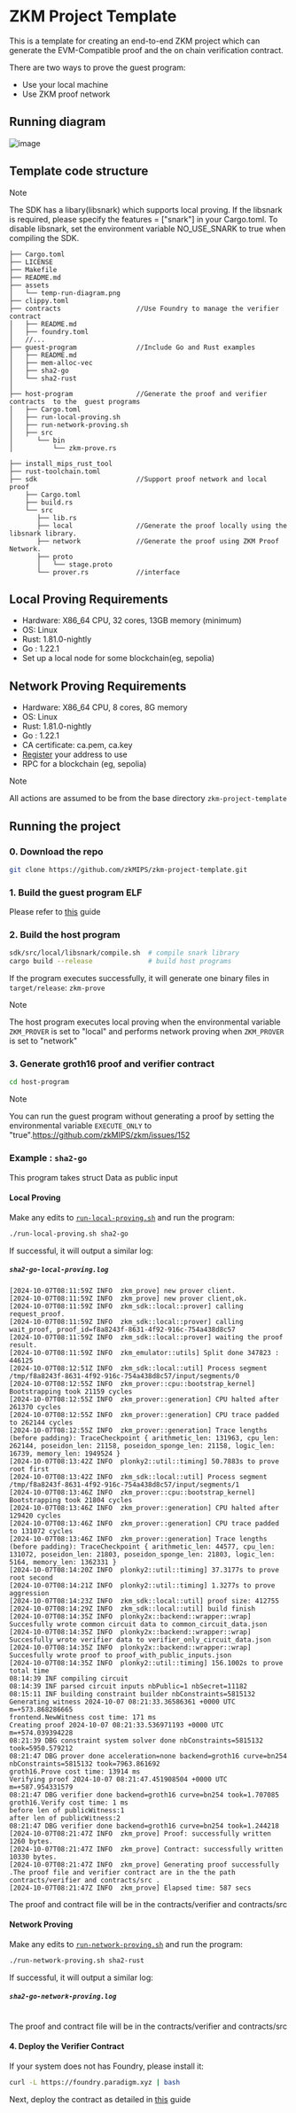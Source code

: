 # ZKM Project Template

This is a template for creating an end-to-end ZKM project which can generate the EVM-Compatible proof and the on chain verification contract.

There are two ways to prove the guest program:

- Use your local machine
- Use ZKM proof network

## Running diagram

![image](assets/temp-run-diagram.png)

## Template code structure

> [!NOTE]
> The SDK has a libary(libsnark) which supports local proving. If the libsnark is required, please specify the features = ["snark"] in your Cargo.toml. To disable libsnark, set the environment variable NO_USE_SNARK to true when compiling the SDK.

```
├── Cargo.toml
├── LICENSE
├── Makefile
├── README.md
├── assets
│   └── temp-run-diagram.png
├── clippy.toml
├── contracts                   //Use Foundry to manage the verifier contract
│   ├── README.md
│   ├── foundry.toml
│   //...
├── guest-program               //Include Go and Rust examples
│   ├── README.md
│   ├── mem-alloc-vec
│   ├── sha2-go
│   └── sha2-rust
│  
├── host-program                //Generate the proof and verifier contracts  to the  guest programs
│   ├── Cargo.toml
│   ├── run-local-proving.sh
│   ├── run-network-proving.sh
│   ├── src
│      └── bin
│          └── zkm-prove.rs

├── install_mips_rust_tool
├── rust-toolchain.toml
├── sdk                         //Support proof network and local proof
    ├── Cargo.toml
    ├── build.rs
    └── src
       ├── lib.rs
       ├── local                //Generate the proof locally using the libsnark library.
       ├── network              //Generate the proof using ZKM Proof Network.
       ├── proto
       │   └── stage.proto
       └── prover.rs            //interface
```

## Local Proving Requirements

- Hardware: X86_64 CPU, 32 cores, 13GB memory (minimum)
- OS: Linux
- Rust: 1.81.0-nightly
- Go : 1.22.1
- Set up a local node for some blockchain(eg, sepolia)

## Network Proving Requirements

- Hardware: X86_64 CPU, 8 cores, 8G memory
- OS: Linux
- Rust: 1.81.0-nightly
- Go : 1.22.1
- CA certificate: ca.pem, ca.key
- [Register](https://www.zkm.io/apply) your address to use
- RPC for a blockchain (eg, sepolia)

> [!NOTE]
> All actions are assumed to be from the base directory `zkm-project-template`

## Running the project

### 0. Download the repo

```sh
git clone https://github.com/zkMIPS/zkm-project-template.git
```

### 1. Build the guest program ELF

Please refer to [this](guest-program/README.md) guide

### 2. Build the host program

```sh
sdk/src/local/libsnark/compile.sh  # compile snark library
cargo build --release              # build host programs
```

If the program executes successfully, it will generate one binary files in `target/release`: `zkm-prove`

> [!NOTE]
> The host program executes local proving when the environmental variable `ZKM_PROVER` is set to "local" and performs network proving when `ZKM_PROVER` is set to "network"

### 3. Generate groth16 proof and verifier contract

```sh
cd host-program
```

> [!NOTE]
> You can run the guest program without generating a proof by setting the environmental variable `EXECUTE_ONLY` to "true".https://github.com/zkMIPS/zkm/issues/152


### Example : `sha2-go`

This program takes struct Data as public input

#### Local Proving

Make any edits to [`run-local-proving.sh`](host-program/run-local-proving.sh) and run the program:

```sh
./run-local-proving.sh sha2-go
```

If successful, it will output a similar log:

##### **`sha2-go-local-proving.log`**

```
[2024-10-07T08:11:59Z INFO  zkm_prove] new prover client.
[2024-10-07T08:11:59Z INFO  zkm_prove] new prover client,ok.
[2024-10-07T08:11:59Z INFO  zkm_sdk::local::prover] calling request_proof.
[2024-10-07T08:11:59Z INFO  zkm_sdk::local::prover] calling wait_proof, proof_id=f8a8243f-8631-4f92-916c-754a438d8c57
[2024-10-07T08:11:59Z INFO  zkm_sdk::local::prover] waiting the proof result.
[2024-10-07T08:11:59Z INFO  zkm_emulator::utils] Split done 347823 : 446125
[2024-10-07T08:12:51Z INFO  zkm_sdk::local::util] Process segment /tmp/f8a8243f-8631-4f92-916c-754a438d8c57/input/segments/0
[2024-10-07T08:12:55Z INFO  zkm_prover::cpu::bootstrap_kernel] Bootstrapping took 21159 cycles
[2024-10-07T08:12:55Z INFO  zkm_prover::generation] CPU halted after 261370 cycles
[2024-10-07T08:12:55Z INFO  zkm_prover::generation] CPU trace padded to 262144 cycles
[2024-10-07T08:12:55Z INFO  zkm_prover::generation] Trace lengths (before padding): TraceCheckpoint { arithmetic_len: 131963, cpu_len: 262144, poseidon_len: 21158, poseidon_sponge_len: 21158, logic_len: 16739, memory_len: 1949524 }
[2024-10-07T08:13:42Z INFO  plonky2::util::timing] 50.7883s to prove root first
[2024-10-07T08:13:42Z INFO  zkm_sdk::local::util] Process segment /tmp/f8a8243f-8631-4f92-916c-754a438d8c57/input/segments/1
[2024-10-07T08:13:46Z INFO  zkm_prover::cpu::bootstrap_kernel] Bootstrapping took 21804 cycles
[2024-10-07T08:13:46Z INFO  zkm_prover::generation] CPU halted after 129420 cycles
[2024-10-07T08:13:46Z INFO  zkm_prover::generation] CPU trace padded to 131072 cycles
[2024-10-07T08:13:46Z INFO  zkm_prover::generation] Trace lengths (before padding): TraceCheckpoint { arithmetic_len: 44577, cpu_len: 131072, poseidon_len: 21803, poseidon_sponge_len: 21803, logic_len: 5164, memory_len: 1362331 }
[2024-10-07T08:14:20Z INFO  plonky2::util::timing] 37.3177s to prove root second
[2024-10-07T08:14:21Z INFO  plonky2::util::timing] 1.3277s to prove aggression
[2024-10-07T08:14:23Z INFO  zkm_sdk::local::util] proof size: 412755
[2024-10-07T08:14:29Z INFO  zkm_sdk::local::util] build finish
[2024-10-07T08:14:35Z INFO  plonky2x::backend::wrapper::wrap] Succesfully wrote common circuit data to common_circuit_data.json
[2024-10-07T08:14:35Z INFO  plonky2x::backend::wrapper::wrap] Succesfully wrote verifier data to verifier_only_circuit_data.json
[2024-10-07T08:14:35Z INFO  plonky2x::backend::wrapper::wrap] Succesfully wrote proof to proof_with_public_inputs.json
[2024-10-07T08:14:35Z INFO  plonky2::util::timing] 156.1002s to prove total time
08:14:39 INF compiling circuit
08:14:39 INF parsed circuit inputs nbPublic=1 nbSecret=11182
08:15:11 INF building constraint builder nbConstraints=5815132
Generating witness 2024-10-07 08:21:33.36586361 +0000 UTC m=+573.868286665
frontend.NewWitness cost time: 171 ms
Creating proof 2024-10-07 08:21:33.536971193 +0000 UTC m=+574.039394228
08:21:39 DBG constraint system solver done nbConstraints=5815132 took=5950.579212
08:21:47 DBG prover done acceleration=none backend=groth16 curve=bn254 nbConstraints=5815132 took=7963.861692
groth16.Prove cost time: 13914 ms
Verifying proof 2024-10-07 08:21:47.451908504 +0000 UTC m=+587.954331579
08:21:47 DBG verifier done backend=groth16 curve=bn254 took=1.707085
groth16.Verify cost time: 1 ms
before len of publicWitness:1
after len of publicWitness:2
08:21:47 DBG verifier done backend=groth16 curve=bn254 took=1.244218
[2024-10-07T08:21:47Z INFO  zkm_prove] Proof: successfully written 1260 bytes.
[2024-10-07T08:21:47Z INFO  zkm_prove] Contract: successfully written 10330 bytes.
[2024-10-07T08:21:47Z INFO  zkm_prove] Generating proof successfully .The proof file and verifier contract are in the the path contracts/verifier and contracts/src .
[2024-10-07T08:21:47Z INFO  zkm_prove] Elapsed time: 587 secs
```

The proof and contract file will be in the contracts/verifier and contracts/src

#### Network Proving

Make any edits to [`run-network-proving.sh`](host-program/run-network-proving.sh) and run the program:

```sh
./run-network-proving.sh sha2-rust
```

If successful, it will output a similar log:

##### **`sha2-go-network-proving.log`**

```

```

The proof and contract file will be in the contracts/verifier and contracts/src

#### 4. Deploy the Verifier Contract

If your system does not has Foundry, please install it:

```sh
curl -L https://foundry.paradigm.xyz | bash
```

Next, deploy the contract as detailed in [this](contracts/README.md) guide
